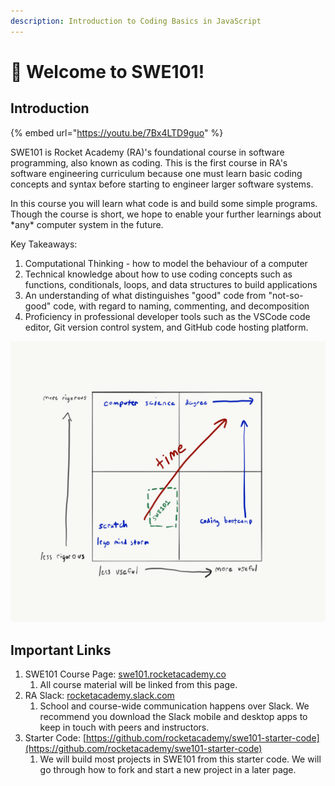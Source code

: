 ```yaml
---
description: Introduction to Coding Basics in JavaScript
---
```


# 🚀 Welcome to SWE101!

## Introduction

{% embed url="https://youtu.be/7Bx4LTD9guo" %}

SWE101 is Rocket Academy \(RA\)'s foundational course in software programming, also known as coding. This is the first course in RA's software engineering curriculum because one must learn basic coding concepts and syntax before starting to engineer larger software systems.

In this course you will learn what code is and build some simple programs. Though the course is short, we hope to enable your further learnings about \*any\* computer system in the future.

Key Takeaways:

1. Computational Thinking - how to model the behaviour of a computer
2. Technical knowledge about how to use coding concepts such as functions, conditionals, loops, and data structures to build applications
3. An understanding of what distinguishes "good" code from "not-so-good" code, with regard to naming, commenting, and decomposition
4. Proficiency in professional developer tools such as the VSCode code editor, Git version control system, and GitHub code hosting platform.

![SWE101 falls near the start of one&apos;s journey to become a software programmer.](.gitbook/assets/course-ped.png)

## Important Links

1. SWE101 Course Page: [swe101.rocketacademy.co](https://swe101.rocketacademy.co)
   1. All course material will be linked from this page.
2. RA Slack: [rocketacademy.slack.com](https://github.com/rocketacademy/swe101/tree/6b08702a2474a3fb5a286b7f690032985ad8ad30/rocketacademy.slack.com)
   1. School and course-wide communication happens over Slack. We recommend you download the Slack mobile and desktop apps to keep in touch with peers and instructors.
3. Starter Code: [https://github.com/rocketacademy/swe101-starter-code](https://github.com/rocketacademy/swe101-starter-code)
   1. We will build most projects in SWE101 from this starter code. We will go through how to fork and start a new project in a later page.

